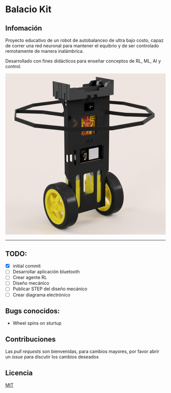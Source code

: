 # Balacio Kit

## Infomación

Proyecto educativo de un robot de autobalanceo de ultra bajo costo, capaz de correr una red neuronal para mantener el equibrio y de ser controlado remotamente de manera inalámbrica.

Desarrollado con fines didácticos para enseñar conceptos de RL, ML, AI y control.


![Balancio v0.4](resources/Balanciov0_4.jpg?raw=true )

---

## TODO:

- [x] initial commit
- [ ] Desarrollar aplicación bluetooth
- [ ] Crear agente RL
- [ ] Diseño mecánico
- [ ] Publicar STEP del diseño mecánico
- [ ] Crear diagrama electrónico

## Bugs conocidos:

- Wheel spins on sturtup

## Contribuciones
Las *pull requests* son bienvenidas, para cambios mayores, por favor abrir un *issue* para discutir los cambios deseados

## Licencia
[MIT](https://choosealicense.com/licenses/mit/)